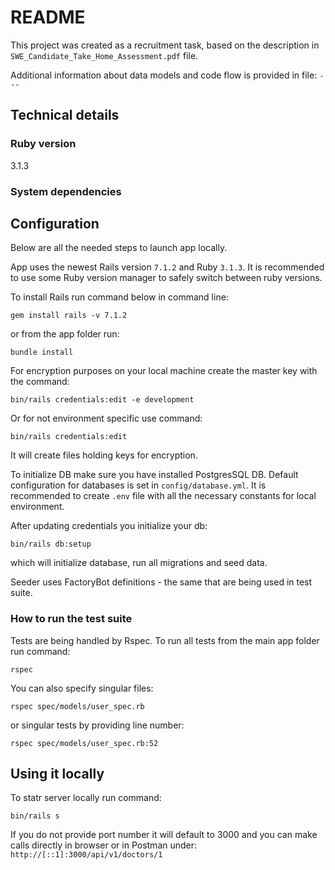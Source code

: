 # README

This project was created as a recruitment task, based on the description in `SWE_Candidate_Take_Home_Assessment.pdf` file.

Additional information about data models and code flow is provided in file: `---`

## Technical details

### Ruby version
3.1.3

### System dependencies

## Configuration
Below are all the needed steps to launch app locally.

App uses the newest Rails version `7.1.2` and Ruby `3.1.3`. 
It is recommended to use some Ruby version manager to safely switch between ruby versions.

To install Rails run command below in command line:

`gem install rails -v 7.1.2`

or from the app folder run:

`bundle install`

For encryption purposes on your local machine create the master key with the command:

`bin/rails credentials:edit -e development`

Or for not environment specific use command:

`bin/rails credentials:edit`

It will create files holding keys for encryption.

To initialize DB make sure you have installed PostgresSQL DB.
Default configuration for databases is set in `config/database.yml`.
It is recommended to create `.env` file with all the necessary constants for local environment.

After updating credentials you initialize your db:

`bin/rails db:setup`

which will initialize database, run all migrations and seed data.

Seeder uses FactoryBot definitions - the same that are being used in test suite.

### How to run the test suite

Tests are being handled by Rspec. To run all tests from the main app folder run command:

`rspec`

You can also specify singular files:

`rspec spec/models/user_spec.rb`

or singular tests by providing line number:

`rspec spec/models/user_spec.rb:52`

## Using it locally

To statr server locally run command:

`bin/rails s`

If you do not provide port number it will default to 3000 and you can make calls directly in browser or in Postman under:
`http://[::1]:3000/api/v1/doctors/1`

